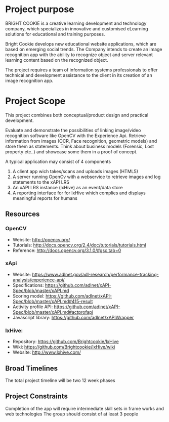 # Project purpose

BRIGHT COOKIE is a creative learning development and technology company, which specializes in innovative and customised eLearning solutions for educational and training purposes.

Bright Cookie develops new educational website applications, which are based on emerging social trends. The Company intends to create an image recognition app with the ability to recognize object and server relevant learning content based on the recognized object.

The project requires a team of information systems professionals to offer technical and development assistance to the client in its creation of an image recognition app.

# Project Scope

This project combines both conceptual/product design and practical development.

Evaluate and demonstrate the possibilities of linking image/video recognition software like OpenCV with the Experience Api. Retrieve information from images (OCR, Face recognition, geometric models) and store them as statements. Think about business models (Forensic, Lost property etc..) and showcase some them in a proof of concept.

A typical application may consist of 4 components

1. A client app wich takes/scans and uploads images (HTML5)
2. A server running OpenCv with a webservice to retrieve images and log statements to the xAPI LRS
3. An xAPI LRS instance (lxHive) as an event/data store
4. A reporting interface for for lxHive which complies and displays meaningful reports for humans

## Resources

### OpenCV

* Website: http://opencv.org/
* Tutorials: http://docs.opencv.org/2.4/doc/tutorials/tutorials.html
* Reference: http://docs.opencv.org/3.1.0/#gsc.tab=0

### xApi

* Website: https://www.adlnet.gov/adl-research/performance-tracking-analysis/experience-api/
* Specifications: https://github.com/adlnet/xAPI-Spec/blob/master/xAPI.md
* Scoring model: https://github.com/adlnet/xAPI-Spec/blob/master/xAPI.md#415-result
* Activity profile API: https://github.com/adlnet/xAPI-Spec/blob/master/xAPI.md#actprofapi
* Javascript library: https://github.com/adlnet/xAPIWrapper

### lxHive:

* Repository: https://github.com/Brightcookie/lxHive
* Wiki: https://github.com/Brightcookie/lxHive/wiki
* Website: http://www.lxhive.com/

## Broad Timelines

The total project timeline will be two 12 week phases

## Project Constraints

Completion of the app will require intermediate skill sets in frame works and web technologies
The group should consist of at least 3 people
